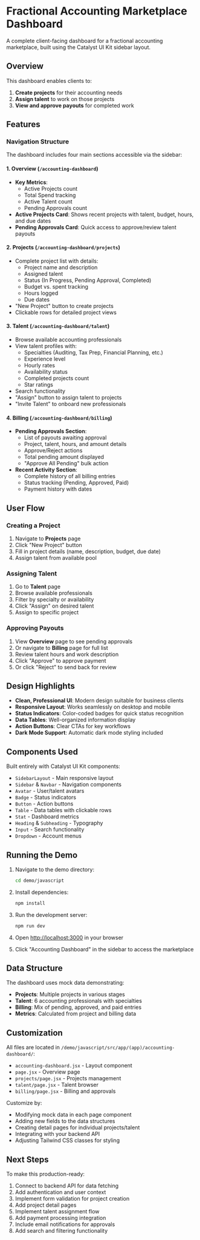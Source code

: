 # Fractional Accounting Marketplace Dashboard

A complete client-facing dashboard for a fractional accounting marketplace, built using the Catalyst UI Kit sidebar layout.

## Overview

This dashboard enables clients to:
1. **Create projects** for their accounting needs
2. **Assign talent** to work on those projects
3. **View and approve payouts** for completed work

## Features

### Navigation Structure

The dashboard includes four main sections accessible via the sidebar:

#### 1. Overview (`/accounting-dashboard`)
- **Key Metrics**:
  - Active Projects count
  - Total Spend tracking
  - Active Talent count
  - Pending Approvals count
- **Active Projects Card**: Shows recent projects with talent, budget, hours, and due dates
- **Pending Approvals Card**: Quick access to approve/review talent payouts

#### 2. Projects (`/accounting-dashboard/projects`)
- Complete project list with details:
  - Project name and description
  - Assigned talent
  - Status (In Progress, Pending Approval, Completed)
  - Budget vs. spent tracking
  - Hours logged
  - Due dates
- "New Project" button to create projects
- Clickable rows for detailed project views

#### 3. Talent (`/accounting-dashboard/talent`)
- Browse available accounting professionals
- View talent profiles with:
  - Specialties (Auditing, Tax Prep, Financial Planning, etc.)
  - Experience level
  - Hourly rates
  - Availability status
  - Completed projects count
  - Star ratings
- Search functionality
- "Assign" button to assign talent to projects
- "Invite Talent" to onboard new professionals

#### 4. Billing (`/accounting-dashboard/billing`)
- **Pending Approvals Section**:
  - List of payouts awaiting approval
  - Project, talent, hours, and amount details
  - Approve/Reject actions
  - Total pending amount displayed
  - "Approve All Pending" bulk action
- **Recent Activity Section**:
  - Complete history of all billing entries
  - Status tracking (Pending, Approved, Paid)
  - Payment history with dates

## User Flow

### Creating a Project
1. Navigate to **Projects** page
2. Click "New Project" button
3. Fill in project details (name, description, budget, due date)
4. Assign talent from available pool

### Assigning Talent
1. Go to **Talent** page
2. Browse available professionals
3. Filter by specialty or availability
4. Click "Assign" on desired talent
5. Assign to specific project

### Approving Payouts
1. View **Overview** page to see pending approvals
2. Or navigate to **Billing** page for full list
3. Review talent hours and work description
4. Click "Approve" to approve payment
5. Or click "Reject" to send back for review

## Design Highlights

- **Clean, Professional UI**: Modern design suitable for business clients
- **Responsive Layout**: Works seamlessly on desktop and mobile
- **Status Indicators**: Color-coded badges for quick status recognition
- **Data Tables**: Well-organized information display
- **Action Buttons**: Clear CTAs for key workflows
- **Dark Mode Support**: Automatic dark mode styling included

## Components Used

Built entirely with Catalyst UI Kit components:
- `SidebarLayout` - Main responsive layout
- `Sidebar` & `Navbar` - Navigation components
- `Avatar` - User/talent avatars
- `Badge` - Status indicators
- `Button` - Action buttons
- `Table` - Data tables with clickable rows
- `Stat` - Dashboard metrics
- `Heading` & `Subheading` - Typography
- `Input` - Search functionality
- `Dropdown` - Account menus

## Running the Demo

1. Navigate to the demo directory:
   ```bash
   cd demo/javascript
   ```

2. Install dependencies:
   ```bash
   npm install
   ```

3. Run the development server:
   ```bash
   npm run dev
   ```

4. Open [http://localhost:3000](http://localhost:3000) in your browser

5. Click "Accounting Dashboard" in the sidebar to access the marketplace

## Data Structure

The dashboard uses mock data demonstrating:
- **Projects**: Multiple projects in various stages
- **Talent**: 6 accounting professionals with specialties
- **Billing**: Mix of pending, approved, and paid entries
- **Metrics**: Calculated from project and billing data

## Customization

All files are located in `/demo/javascript/src/app/(app)/accounting-dashboard/`:
- `accounting-dashboard.jsx` - Layout component
- `page.jsx` - Overview page
- `projects/page.jsx` - Projects management
- `talent/page.jsx` - Talent browser
- `billing/page.jsx` - Billing and approvals

Customize by:
- Modifying mock data in each page component
- Adding new fields to the data structures
- Creating detail pages for individual projects/talent
- Integrating with your backend API
- Adjusting Tailwind CSS classes for styling

## Next Steps

To make this production-ready:
1. Connect to backend API for data fetching
2. Add authentication and user context
3. Implement form validation for project creation
4. Add project detail pages
5. Implement talent assignment flow
6. Add payment processing integration
7. Include email notifications for approvals
8. Add search and filtering functionality

